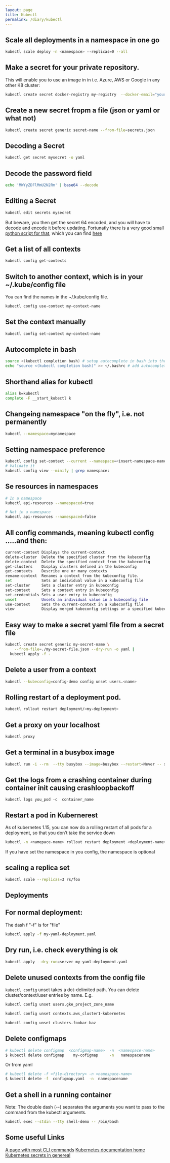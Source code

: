 ```yaml
---
layout: page
title: Kubectl
permalink: /diary/kubectl
---
```


## Scale all deployments in a namespace in one go
```bash
kubectl scale deploy -n <namespace> --replicas=0 --all
```
## Make a secret for your private repository.
This will enable you to use an image in in i.e. Azure, AWS or Google in any other K8 cluster:

```bash
kubectl create secret docker-registry my-registry  --docker-email="your@email" --docker-username="your registry username" --docker-server="your registry server address" --docker-password="your registry password"
```
## Create a new secret fropm a file (json or yaml or what not)
```bash
kubectl create secret generic secret-name --from-file=secrets.json
```
## Decoding a Secret
```bash
kubectl get secret mysecret -o yaml
```
## Decode the password field
```bash
echo 'MWYyZDFlMmU2N2Rm' | base64 --decode
```
## Editing a Secret
```bash
kubectl edit secrets mysecret
```
But beware, you then get the secret 64 encoded, and you will have to decode and encode it before updating.
Fortunatly there is a very good small [python script for that](https://github.com/lbolla/kube-secret-editor), which you can find [here](https://github.com/lbolla/kube-secret-editor)

## Get a list of all contexts
```bash
kubectl config get-contexts
```

## Switch to another context, which is in your ~/.kube/config file
You can find the names in the ~/.kube/config file.
```bash
kubectl config use-context my-context-name
```
## Set the context manually
```bash
kubectl config set-context my-context-name
```


## Autocomplete in bash
```bash
source <(kubectl completion bash) # setup autocomplete in bash into the current shell, bash-completion package should be installed first.
echo "source <(kubectl completion bash)" >> ~/.bashrc # add autocomplete permanently to your bash shell.
```
## Shorthand alias for kubectl
```bash
alias k=kubectl
complete -F __start_kubectl k
```
## Changeing namespace "on the fly", i.e. not permanently
```bash
kubectl --namespace=mynamespace
```
## Setting namespace preference
```bash
kubectl config set-context --current --namespace=<insert-namespace-name-here>
# Validate it
kubectl config view --minify | grep namespace:
```
## Se resources in namespaces
```bash
# In a namespace
kubectl api-resources --namespaced=true

# Not in a namespace
kubectl api-resources --namespaced=false
```

## All config commands, meaning kubectl config .....and then:
```bash
current-context Displays the current-context
delete-cluster  Delete the specified cluster from the kubeconfig
delete-context  Delete the specified context from the kubeconfig
get-clusters    Display clusters defined in the kubeconfig
get-contexts    Describe one or many contexts
rename-context  Renames a context from the kubeconfig file.
set             Sets an individual value in a kubeconfig file
set-cluster     Sets a cluster entry in kubeconfig
set-context     Sets a context entry in kubeconfig
set-credentials Sets a user entry in kubeconfig
unset           Unsets an individual value in a kubeconfig file
use-context     Sets the current-context in a kubeconfig file
view            Display merged kubeconfig settings or a specified kubeconfig file
```

## Easy way to make a secret yaml file from a secret file
```bash
kubectl create secret generic my-secret-name \
    --from-file=./my-secret-file.json --dry-run -o yaml |
  kubectl apply -f -
```

## Delete a user from a context
```bash
kubectl --kubeconfig=config-demo config unset users.<name>
```
## Rolling restart of a deployment pod.
```bash
kubectl rollout restart deployment/<my-deployment>
```

## Get a proxy on your localhost
```bash
kubectl proxy
```

## Get a terminal in a busybox image
```bash
kubectl run -i --rm  --tty busybox --image=busybox --restart=Never -- sh
```

## Get the logs from a crashing container during container init causing crashloopbackoff
```
kubectl logs you_pod -c  container_name
```

## Restart a pod in Kubernerest
As of kubernetes 1.15, you can now do a rolling restart of all pods for a deployment, so that you don’t take the service down
```bash
kubectl -n <namepace-name> rollout restart deployment <deployment-name>
```
If you have set the namespace in you config, the namespace is optional

## scaling a replica set
```bash
kubectl scale --replicas=3 rs/foo
```
## Deployments
## For normal deployment:
The dash f "-f" is for "file"
```bash
kubectl apply -f my-yaml-deployment.yaml
```
## Dry run, i.e. check everything is ok
```bash
kubectl apply --dry-run=server my-yaml-deployment.yaml
```

## Delete unused contexts from the config file
```kubectl config``` unset takes a dot-delimited path. You can delete cluster/context/user entries by name. E.g.
```bash
kubectl config unset users.gke_project_zone_name

kubectl config unset contexts.aws_cluster1-kubernetes

kubectl config unset clusters.foobar-baz
```

## Delete configmaps
```bash
# kubectl delete configmap  <configmap-name>  -n  <namespace-name>
$ kubectl delete configmap    my-cofigmap     -n   namespacename
```
Or from yaml
```bash
# kubectl delete -f <file-directory> -n <namespace-name>
$ kubectl delete -f  configmap.yaml  -n  namespacename
```

## Get a shell in a running container
Note: The double dash (--) separates the arguments you want to pass to the command from the kubectl arguments.
```bash
kubectl exec --stdin --tty shell-demo -- /bin/bash
```

## Some useful Links
[A page with most CLI commands](https://kubernetes.io/docs/reference/kubectl/cheatsheet/)
[Kubernetes documentation home](https://kubernetes.io/docs/home/)
[Kubernetes secrets in genereal](https://kubernetes.io/docs/concepts/configuration/secret/)

